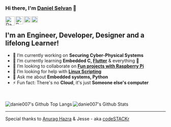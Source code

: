 ### Hi there, I'm [Daniel Selvan][aboutme] 👋

[<img align="left" alt="Daniel | YouTube" width="28.5px" src="https://upload.wikimedia.org/wikipedia/commons/thumb/e/e1/YouTube_play_buttom_icon_%282013-2017%29.svg/1280px-YouTube_play_buttom_icon_%282013-2017%29.svg.png" />][youtube]
[<img align="left" alt="Daniel | Twitter" width="24.5px" src="https://upload.wikimedia.org/wikipedia/fr/c/c8/Twitter_Bird.svg" />][twitter]
[<img align="left" alt="Daniel | LinkedIn" width="20px" src="https://image.flaticon.com/icons/svg/174/174857.svg" />][linkedin]
[<img align="left" alt="Daniel | Instagram" width="20px" src="https://upload.wikimedia.org/wikipedia/commons/thumb/e/e7/Instagram_logo_2016.svg/1024px-Instagram_logo_2016.svg.png" />][instagram]

<br />

## I'm an Engineer, Developer, Designer and a lifelong Learner!

<!--
**danie007/danie007** is a ✨ _special_ ✨ repository because its `README.md` (this file) appears on your GitHub profile.
-->

- 🔭 I’m currently working on **Securing Cyber-Physical Systems**
- 🌱 I’m currently learning **Embedded C, [Flutter](https://www.appbrewery.co/p/flutter-development-bootcamp-with-dart)** & everything 🤣
- 👯 I’m looking to collaborate on **[Fun projects with Raspberry Pi](https://github.com/danie007/ReSpeaker-4-Mic-Array-for-Raspberry-Pi)**
- 🤔 I’m looking for help with **[Linux Scripting](https://github.com/danie007/.bash_aliases)**
- 💬 Ask me about **Embedded systems, Python**
- ⚡ Fun fact: There's no **Cloud**, it's just **Someone else's computer**

<br />

[<img align="left" alt="danie007's Github Top Langs" src="https://github-readme-stats.vercel.app/api/top-langs/?username=danie007&layout=compact&hide_border=true" />](https://github.com/danie007?tab=repositories)

[<img align="left" alt="danie007's Github Stats" src="https://github-readme-stats.vercel.app/api?username=danie007&show_icons=true&hide_border=true" />](https://github.com/danie007?tab=repositories)

<br />

---

Special thanks to [Anurag Hazra](https://github.com/anuraghazra/anuraghazra/blob/master/README.md) & Jesse - aka [codeSTACKr](https://github.com/codeSTACKr/codeSTACKr/blob/master/README.md)

[aboutme]: https://about.me/meetdaniel
[twitter]: https://twitter.com/botfordani
[youtube]: https://www.youtube.com/channel/UCz5w2C2FJENwqm9PBI8FrYg
[instagram]: https://instagram.com/danied007
[linkedin]: https://www.linkedin.com/in/danielselvan/
